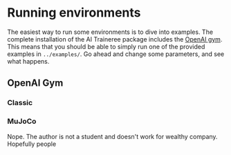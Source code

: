 # Running environments

The easiest way to run some environments is to dive into examples.
The complete installation of the AI Traineree package includes the [OpenAI gym](https://gym.openai.com/envs/).
This means that you should be able to simply run one of the provided examples in `../examples/`.
Go ahead and change some parameters, and see what happens.

## OpenAI Gym

### Classic


### MuJoCo

Nope. The author is not a student and doesn't work for wealthy company.
Hopefully people